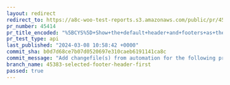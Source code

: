```yaml
---
layout: redirect
redirect_to: https://a8c-woo-test-reports.s3.amazonaws.com/public/pr/45414/api/index.html
pr_number: 45414
pr_title_encoded: "%5BCYS%5D+Show+the+default+header+and+footers+as+the+first+option"
pr_test_type: api
last_published: "2024-03-08 10:58:42 +0000"
commit_sha: b0d7d68ce7b07d0520697e310caeb6191141ca8c
commit_message: "Add changefile(s) from automation for the following project(s): wooco…"
branch_name: 45383-selected-footer-header-first
passed: true
---
```

